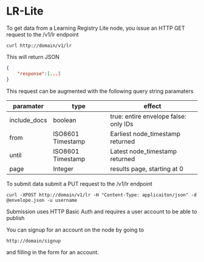 LR-Lite
=======


To get data from a Learning Registry Lite node, you issue an HTTP GET request to the /v1/lr endpoint

``` 
curl http://domain/v1/lr
```

This will return JSON 


``` JSON
{
    "response":[...]
}
```

This request can be augmented with the following query string paramaters

paramater | type | effect
----------|-------|--------
include_docs | boolean | true: entire envelope false: only IDs
from | ISO8601 Timestamp | Earliest node_timestamp returned
until | ISO8601 Timestamp | Latest node_timestamp returned
page | Integer | results page, starting at 0

To submit data submit a PUT request to the /v1/lr endpoint 

```
curl -XPOST http://domain/v1/lr -H "Content-Type: applicaiton/json" -d @envelope.json -u username
```


Submission uses HTTP Basic Auth and requires a user account to be able to publish

You can signup for an account on the node by going to 

```
http://domain/signup
```
and filling in the form for an account.
